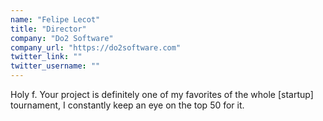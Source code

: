 ```yaml
---
name: "Felipe Lecot"
title: "Director"
company: "Do2 Software"
company_url: "https://do2software.com"
twitter_link: ""
twitter_username: ""
---
```


Holy f. Your project is definitely one of my favorites of the whole [startup] tournament, I constantly keep an eye on the top 50 for it.
